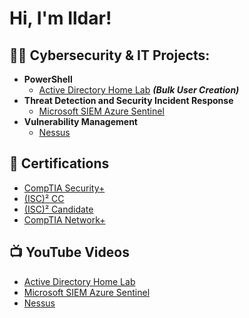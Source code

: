 <h1>Hi, I'm Ildar! <br/><a href="https://www.linkedin.com/in/ildar-agishev/"></a>

<h2>👨‍💻 Cybersecurity & IT Projects:</h2>

- <b>PowerShell</b>
  - [Active Directory Home Lab](https://github.com/Ildar-Agishev/AD-with-Powershell) <b><i>(Bulk User Creation)</b></i>
- <b>Threat Detection and Security Incident Response</b>
  - [Microsoft SIEM Azure Sentinel](https://github.com/Ildar-Agishev/Azure-Sentinel-SIEM-Lab) 
- <b>Vulnerability Management</b>
  - [Nessus](https://github.com/Ildar-Agishev/VM-with-Nessus)
  

<h2>📃 Certifications</h2>

- [CompTIA Security+](https://www.credly.com/badges/806d37f7-ce41-4b4d-a021-7168b3f27d32/public_url)
- [(ISC)² СС](https://www.credly.com/badges/97d0477e-612e-4137-8d50-aff17629483d/public_url)
- [(ISC)² Candidate](https://www.credly.com/badges/b52604cd-5839-4122-861e-11bfcab524dc/public_url)
- [CompTIA Network+](https://www.credly.com/badges/3ccb2b34-b6a5-4e3c-9ecd-67e8762d75d6/public_url)</i>

<h2>📺 YouTube Videos</h2>

- [Active Directory Home Lab](https://youtu.be/cNe-jA5rySo)
- [Microsoft SIEM Azure Sentinel](https://youtu.be/IoEtW0O1o74)
- [Nessus](https://youtu.be/JhDxiwLyQrE)






[linkedin]: https://www.linkedin.com/in/ildar-agishev/

<!--
**joshmadakor1/joshmadakor1** is a ✨ _special_ ✨ repository because its `README.md` (this file) appears on your GitHub profile.

Here are some ideas to get you started:

- 🔭 I’m currently working on ...
- 🌱 I’m currently learning ...
- 👯 I’m looking to collaborate on ...
- 🤔 I’m looking for help with ...
- 💬 Ask me about ...
- 📫 How to reach me: ...
- 😄 Pronouns: ...
- ⚡ Fun fact: ...
-->
